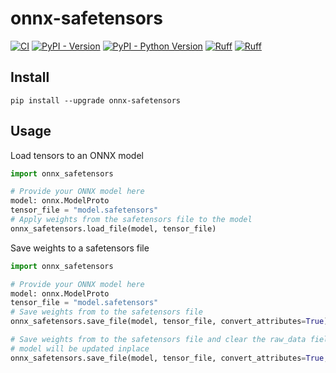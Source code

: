 # onnx-safetensors

[![CI](https://github.com/justinchuby/onnx-safetensors/actions/workflows/main.yml/badge.svg)](https://github.com/justinchuby/onnx-safetensors/actions/workflows/main.yml)
[![PyPI - Version](https://img.shields.io/pypi/v/onnx-safetensors.svg)](https://pypi.org/project/onnx-safetensors)
[![PyPI - Python Version](https://img.shields.io/pypi/pyversions/onnx-safetensors.svg)](https://pypi.org/project/onnx-safetensors)
[![Ruff](https://img.shields.io/endpoint?url=https://raw.githubusercontent.com/astral-sh/ruff/main/assets/badge/v2.json)](https://github.com/astral-sh/ruff)
[![Ruff](https://img.shields.io/badge/code%20style-black-000000.svg)](https://github.com/psf/black)

## Install

```
pip install --upgrade onnx-safetensors
```

## Usage

Load tensors to an ONNX model

```python
import onnx_safetensors

# Provide your ONNX model here
model: onnx.ModelProto
tensor_file = "model.safetensors"
# Apply weights from the safetensors file to the model
onnx_safetensors.load_file(model, tensor_file)
```

Save weights to a safetensors file

```python
import onnx_safetensors

# Provide your ONNX model here
model: onnx.ModelProto
tensor_file = "model.safetensors"
# Save weights from to the safetensors file
onnx_safetensors.save_file(model, tensor_file, convert_attributes=True)

# Save weights from to the safetensors file and clear the raw_data fields of the ONNX model to reduce its size
# model will be updated inplace
onnx_safetensors.save_file(model, tensor_file, convert_attributes=True, strip_data=True)
```
